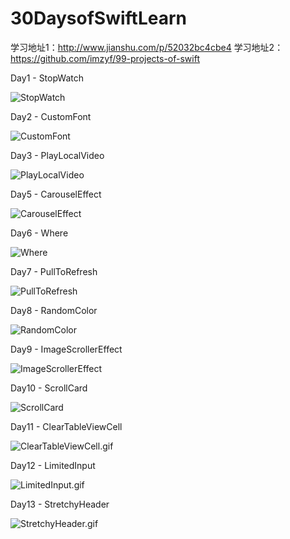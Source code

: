 # 30DaysofSwiftLearn

学习地址1：http://www.jianshu.com/p/52032bc4cbe4
学习地址2：https://github.com/imzyf/99-projects-of-swift

Day1 - StopWatch

![StopWatch](https://github.com/vincent-cihan/30DaysofSwiftLearn/blob/master/Day1%20-%20StopWatch/SimpleStopWatch.gif)

Day2 - CustomFont

![CustomFont](https://github.com/vincent-cihan/30DaysofSwiftLearn/blob/master/Day2%20-%20CustormFont/CustomFont.gif)

Day3 - PlayLocalVideo

![PlayLocalVideo](https://github.com/vincent-cihan/30DaysofSwiftLearn/blob/master/Day3%20-%20PlayLocalVideo/PlayLocalVideo.gif)

Day5 - CarouselEffect

![CarouselEffect](https://github.com/vincent-cihan/30DaysofSwiftLearn/blob/master/Day5-CarouselEffect/CarouselEffect.gif)

Day6 - Where

![Where](https://github.com/vincent-cihan/30DaysofSwiftLearn/blob/master/Day6-Where/Where.gif)

Day7 - PullToRefresh

![PullToRefresh](https://github.com/vincent-cihan/30DaysofSwiftLearn/blob/master/Day7%20-%20PullToRefresh/PullToRefresh.gif)

Day8 - RandomColor

![RandomColor](https://github.com/vincent-cihan/30DaysofSwiftLearn/blob/master/Day8%20-%20RandomColorization/WechatEye.gif)

Day9 - ImageScrollerEffect

![ImageScrollerEffect](https://github.com/vincent-cihan/30DaysofSwiftLearn/blob/master/Day9%20-%20ImageScrollerEffect/ImageScrollerEffect.gif)

Day10 - ScrollCard

![ScrollCard](https://github.com/vincent-cihan/30DaysofSwiftLearn/blob/master/Day10%20-%20ScrollCard/ScrollCard.gif)

Day11 - ClearTableViewCell

![ClearTableViewCell.gif](https://github.com/vincent-cihan/30DaysofSwiftLearn/blob/master/Day11-ClearTableViewCell/ClearTableViewCell.gif)

Day12 - LimitedInput

![LimitedInput.gif](https://github.com/vincent-cihan/30DaysofSwiftLearn/blob/master/Day12%20-%20Limited%20Input%20Text%20Field/Limited%20Input%20TextView.gif)

Day13 - StretchyHeader

![StretchyHeader.gif](https://github.com/vincent-cihan/30DaysofSwiftLearn/blob/master/StretchyHeader.gif)
